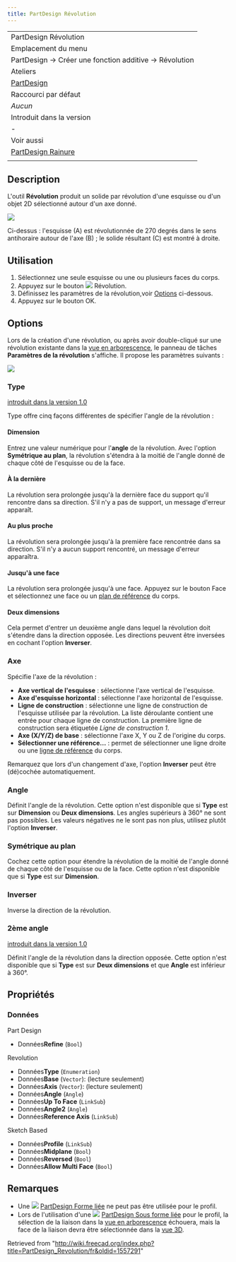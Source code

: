 ```yaml
---
title: PartDesign Révolution
---
```

|  |
| --- |
| PartDesign Révolution |
| Emplacement du menu |
| PartDesign → Créer une fonction additive → Révolution |
| Ateliers |
| [PartDesign](/PartDesign_Workbench/fr "PartDesign Workbench/fr") |
| Raccourci par défaut |
| *Aucun* |
| Introduit dans la version |
| - |
| Voir aussi |
| [PartDesign Rainure](/PartDesign_Groove/fr "PartDesign Groove/fr") |
|  |

## Description

L'outil **Révolution** produit un solide par révolution d'une esquisse ou d'un objet 2D sélectionné autour d'un axe donné.

![](/images/PartDesign_Revolution_example.svg)

Ci-dessus : l'esquisse (A) est révolutionnée de 270 degrés dans le sens antihoraire autour de l'axe (B) ; le solide résultant (C) est montré à droite.

## Utilisation

1. Sélectionnez une seule esquisse ou une ou plusieurs faces du corps.
2. Appuyez sur le bouton ![](/images/PartDesign_Revolution.svg) Révolution.
3. Définissez les paramètres de la révolution,voir [Options](#Options) ci-dessous.
4. Appuyez sur le bouton OK.

## Options

Lors de la création d'une révolution, ou après avoir double-cliqué sur une révolution existante dans la [vue en arborescence](/Tree_view/fr "Tree view/fr"), le panneau de tâches **Paramètres de la révolution** s'affiche. Il propose les paramètres suivants :

![](/images/Partdesign_revolution_parameters.png)

### Type

[introduit dans la version 1.0](/Release_notes_1.0/fr "Release notes 1.0/fr")

Type offre cinq façons différentes de spécifier l'angle de la révolution :

#### Dimension

Entrez une valeur numérique pour l'**angle** de la révolution. Avec l'option **Symétrique au plan**, la révolution s'étendra à la moitié de l'angle donné de chaque côté de l'esquisse ou de la face.

#### À la dernière

La révolution sera prolongée jusqu'à la dernière face du support qu'il rencontre dans sa direction. S'il n'y a pas de support, un message d'erreur apparaît.

#### Au plus proche

La révolution sera prolongée jusqu'à la première face rencontrée dans sa direction. S'il n'y a aucun support rencontré, un message d'erreur apparaîtra.

#### Jusqu'à une face

La révolution sera prolongée jusqu'à une face. Appuyez sur le bouton Face et sélectionnez une face ou un [plan de référence](/PartDesign_Plane/fr "PartDesign Plane/fr") du corps.

#### Deux dimensions

Cela permet d'entrer un deuxième angle dans lequel la révolution doit s'étendre dans la direction opposée. Les directions peuvent être inversées en cochant l'option **Inverser**.

### Axe

Spécifie l'axe de la révolution :

* **Axe vertical de l'esquisse** : sélectionne l'axe vertical de l'esquisse.
* **Axe d'esquisse horizontal** : sélectionne l'axe horizontal de l'esquisse.
* **Ligne de construction** : sélectionne une ligne de construction de l'esquisse utilisée par la révolution. La liste déroulante contient une entrée pour chaque ligne de construction. La première ligne de construction sera étiquetée *Ligne de construction 1*.
* **Axe (X/Y/Z) de base** : sélectionne l'axe X, Y ou Z de l'origine du corps.
* **Sélectionner une référence...** : permet de sélectionner une ligne droite ou une [ligne de référence](/PartDesign_Line/fr "PartDesign Line/fr") du corps.

Remarquez que lors d'un changement d'axe, l'option **Inverser** peut être (dé)cochée automatiquement.

### Angle

Définit l'angle de la révolution. Cette option n'est disponible que si **Type** est sur **Dimension** ou **Deux dimensions**. Les angles supérieurs à 360° ne sont pas possibles. Les valeurs négatives ne le sont pas non plus, utilisez plutôt l'option **Inverser**.

### Symétrique au plan

Cochez cette option pour étendre la révolution de la moitié de l'angle donné de chaque côté de l'esquisse ou de la face. Cette option n'est disponible que si **Type** est sur **Dimension**.

### Inverser

Inverse la direction de la révolution.

### 2ème angle

[introduit dans la version 1.0](/Release_notes_1.0/fr "Release notes 1.0/fr")

Définit l'angle de la révolution dans la direction opposée. Cette option n'est disponible que si **Type** est sur **Deux dimensions** et que **Angle** est inférieur à 360°.

## Propriétés

### Données

Part Design

* Données**Refine** (`Bool`)

Revolution

* Données**Type** (`Enumeration`)
* Données**Base** (`Vector`): (lecture seulement)
* Données**Axis** (`Vector`): (lecture seulement)
* Données**Angle** (`Angle`)
* Données**Up To Face** (`LinkSub`)
* Données**Angle2** (`Angle`)
* Données**Reference Axis** (`LinkSub`)

Sketch Based

* Données**Profile** (`LinkSub`)
* Données**Midplane** (`Bool`)
* Données**Reversed** (`Bool`)
* Données**Allow Multi Face** (`Bool`)

## Remarques

* Une ![](/images/PartDesign_ShapeBinder.svg) [PartDesign Forme liée](/PartDesign_ShapeBinder/fr "PartDesign ShapeBinder/fr") ne peut pas être utilisée pour le profil.
* Lors de l'utilisation d'une ![](/images/PartDesign_SubShapeBinder.svg) [PartDesign Sous forme liée](/PartDesign_SubShapeBinder/fr "PartDesign SubShapeBinder/fr") pour le profil, la sélection de la liaison dans la [vue en arborescence](/Tree_view/fr "Tree view/fr") échouera, mais la face de la liaison devra être sélectionnée dans la [vue 3D](/3D_view/fr "3D view/fr").

Retrieved from "<http://wiki.freecad.org/index.php?title=PartDesign_Revolution/fr&oldid=1557291>"
